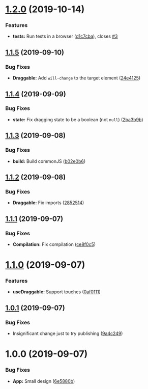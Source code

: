 # [1.2.0](https://github.com/idanen/react-draggable/compare/v1.1.5...v1.2.0) (2019-10-14)


### Features

* **tests:** Run tests in a browser ([d1c7cba](https://github.com/idanen/react-draggable/commit/d1c7cba65843d666fd74ed49bbcd6cd1d070b8da)), closes [#3](https://github.com/idanen/react-draggable/issues/3)

## [1.1.5](https://github.com/idanen/react-draggable/compare/v1.1.4...v1.1.5) (2019-09-10)


### Bug Fixes

* **Draggable:** Add `will-change` to the target element ([24e4125](https://github.com/idanen/react-draggable/commit/24e4125))

## [1.1.4](https://github.com/idanen/react-draggable/compare/v1.1.3...v1.1.4) (2019-09-09)


### Bug Fixes

* **state:** Fix dragging state to be a boolean (not `null`) ([2ba3b9b](https://github.com/idanen/react-draggable/commit/2ba3b9b))

## [1.1.3](https://github.com/idanen/react-draggable/compare/v1.1.2...v1.1.3) (2019-09-08)


### Bug Fixes

* **build:** Build commonJS ([b02e0b6](https://github.com/idanen/react-draggable/commit/b02e0b6))

## [1.1.2](https://github.com/idanen/react-draggable/compare/v1.1.1...v1.1.2) (2019-09-08)


### Bug Fixes

* **Draggable:** Fix imports ([2852514](https://github.com/idanen/react-draggable/commit/2852514))

## [1.1.1](https://github.com/idanen/react-draggable/compare/v1.1.0...v1.1.1) (2019-09-07)


### Bug Fixes

* **Compilation:** Fix compilation ([ce8f0c5](https://github.com/idanen/react-draggable/commit/ce8f0c5))

# [1.1.0](https://github.com/idanen/react-draggable/compare/v1.0.1...v1.1.0) (2019-09-07)


### Features

* **useDraggable:** Support touches ([0af0111](https://github.com/idanen/react-draggable/commit/0af0111))

## [1.0.1](https://github.com/idanen/react-draggable/compare/v1.0.0...v1.0.1) (2019-09-07)


### Bug Fixes

* Insignificant change just to try publishing ([9a4c249](https://github.com/idanen/react-draggable/commit/9a4c249))

# 1.0.0 (2019-09-07)


### Bug Fixes

* **App:** Small design ([6e5880b](https://github.com/idanen/react-draggable/commit/6e5880b))
